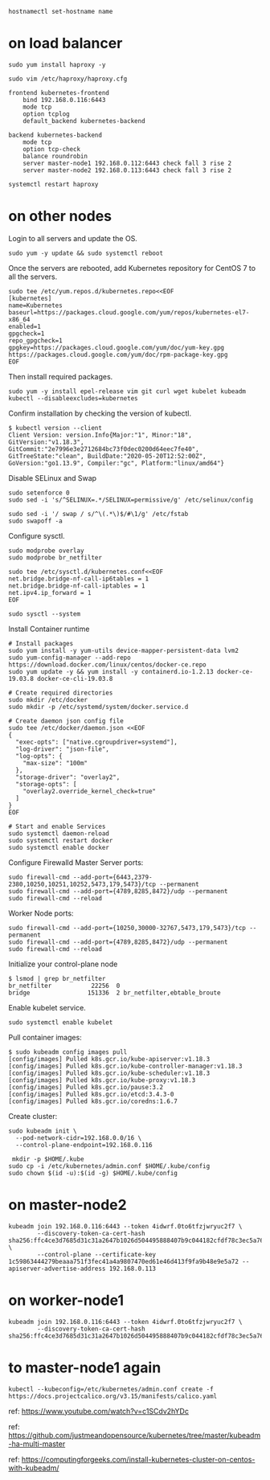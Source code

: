 ```
hostnamectl set-hostname name
```
# on load balancer
```
sudo yum install haproxy -y
```
```
sudo vim /etc/haproxy/haproxy.cfg
```

```
frontend kubernetes-frontend
    bind 192.168.0.116:6443
    mode tcp
    option tcplog
    default_backend kubernetes-backend

backend kubernetes-backend
    mode tcp
    option tcp-check
    balance roundrobin
    server master-node1 192.168.0.112:6443 check fall 3 rise 2
    server master-node2 192.168.0.113:6443 check fall 3 rise 2
```
```
systemctl restart haproxy
```

# on other nodes
Login to all servers and update the OS.
```
sudo yum -y update && sudo systemctl reboot
```
Once the servers are rebooted, add Kubernetes repository for CentOS 7 to all the servers.
```
sudo tee /etc/yum.repos.d/kubernetes.repo<<EOF
[kubernetes]
name=Kubernetes
baseurl=https://packages.cloud.google.com/yum/repos/kubernetes-el7-x86_64
enabled=1
gpgcheck=1
repo_gpgcheck=1
gpgkey=https://packages.cloud.google.com/yum/doc/yum-key.gpg https://packages.cloud.google.com/yum/doc/rpm-package-key.gpg
EOF
```
Then install required packages.
```
sudo yum -y install epel-release vim git curl wget kubelet kubeadm kubectl --disableexcludes=kubernetes
```
Confirm installation by checking the version of kubectl.
```
$ kubectl version --client
Client Version: version.Info{Major:"1", Minor:"18", GitVersion:"v1.18.3", GitCommit:"2e7996e3e2712684bc73f0dec0200d64eec7fe40", GitTreeState:"clean", BuildDate:"2020-05-20T12:52:00Z", GoVersion:"go1.13.9", Compiler:"gc", Platform:"linux/amd64"}
```

Disable SELinux and Swap
```
sudo setenforce 0
sudo sed -i 's/^SELINUX=.*/SELINUX=permissive/g' /etc/selinux/config
```
```
sudo sed -i '/ swap / s/^\(.*\)$/#\1/g' /etc/fstab
sudo swapoff -a
```
Configure sysctl.
```
sudo modprobe overlay
sudo modprobe br_netfilter

sudo tee /etc/sysctl.d/kubernetes.conf<<EOF
net.bridge.bridge-nf-call-ip6tables = 1
net.bridge.bridge-nf-call-iptables = 1
net.ipv4.ip_forward = 1
EOF

sudo sysctl --system
```
Install Container runtime
```
# Install packages
sudo yum install -y yum-utils device-mapper-persistent-data lvm2
sudo yum-config-manager --add-repo https://download.docker.com/linux/centos/docker-ce.repo
sudo yum update -y && yum install -y containerd.io-1.2.13 docker-ce-19.03.8 docker-ce-cli-19.03.8

# Create required directories
sudo mkdir /etc/docker
sudo mkdir -p /etc/systemd/system/docker.service.d

# Create daemon json config file
sudo tee /etc/docker/daemon.json <<EOF
{
  "exec-opts": ["native.cgroupdriver=systemd"],
  "log-driver": "json-file",
  "log-opts": {
    "max-size": "100m"
  },
  "storage-driver": "overlay2",
  "storage-opts": [
    "overlay2.override_kernel_check=true"
  ]
}
EOF

# Start and enable Services
sudo systemctl daemon-reload 
sudo systemctl restart docker
sudo systemctl enable docker
```

Configure Firewalld
Master Server ports:
```
sudo firewall-cmd --add-port={6443,2379-2380,10250,10251,10252,5473,179,5473}/tcp --permanent
sudo firewall-cmd --add-port={4789,8285,8472}/udp --permanent
sudo firewall-cmd --reload
```
Worker Node ports:
```
sudo firewall-cmd --add-port={10250,30000-32767,5473,179,5473}/tcp --permanent
sudo firewall-cmd --add-port={4789,8285,8472}/udp --permanent
sudo firewall-cmd --reload
```

Initialize your control-plane node
```
$ lsmod | grep br_netfilter
br_netfilter           22256  0 
bridge                151336  2 br_netfilter,ebtable_broute
```

Enable kubelet service.
```
sudo systemctl enable kubelet
```

Pull container images:
```
$ sudo kubeadm config images pull
[config/images] Pulled k8s.gcr.io/kube-apiserver:v1.18.3
[config/images] Pulled k8s.gcr.io/kube-controller-manager:v1.18.3
[config/images] Pulled k8s.gcr.io/kube-scheduler:v1.18.3
[config/images] Pulled k8s.gcr.io/kube-proxy:v1.18.3
[config/images] Pulled k8s.gcr.io/pause:3.2
[config/images] Pulled k8s.gcr.io/etcd:3.4.3-0
[config/images] Pulled k8s.gcr.io/coredns:1.6.7
```
Create cluster:

```
sudo kubeadm init \
  --pod-network-cidr=192.168.0.0/16 \
  --control-plane-endpoint=192.168.0.116
```
  
  
  
```
 mkdir -p $HOME/.kube
sudo cp -i /etc/kubernetes/admin.conf $HOME/.kube/config
sudo chown $(id -u):$(id -g) $HOME/.kube/config
```

# on master-node2
```
kubeadm join 192.168.0.116:6443 --token 4idwrf.0to6tfzjwryuc2f7 \
        --discovery-token-ca-cert-hash sha256:ffc4ce3d7685d31c31a2647b1026d504495888407b9c044182cfdf78c3ec5a76 \
        --control-plane --certificate-key 1c59863444279beaaa751f3fec41a4a9807470ed61e46d413f9fa9b48e9e5a72 --apiserver-advertise-address 192.168.0.113
```

# on worker-node1
```
kubeadm join 192.168.0.116:6443 --token 4idwrf.0to6tfzjwryuc2f7 \
        --discovery-token-ca-cert-hash sha256:ffc4ce3d7685d31c31a2647b1026d504495888407b9c044182cfdf78c3ec5a76
```

# to master-node1 again
```
kubectl --kubeconfig=/etc/kubernetes/admin.conf create -f https://docs.projectcalico.org/v3.15/manifests/calico.yaml
```

ref: https://www.youtube.com/watch?v=c1SCdv2hYDc

ref: https://github.com/justmeandopensource/kubernetes/tree/master/kubeadm-ha-multi-master

ref: https://computingforgeeks.com/install-kubernetes-cluster-on-centos-with-kubeadm/
